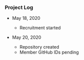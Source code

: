 ### Project Log

* May 18, 2020
  - Recruitment started

* May 20, 2020
  - Repository created
  - Member GitHub IDs pending
